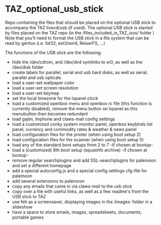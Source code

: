# TAZ_optional_usb_stick
Repo containing the files that should be placed on the optional USB stick to accompany the TAZ livecd/usb (if used).
The optional USB stick is started by files placed on the TAZ repo (in the /files_included_in_TAZ_isos/ folder )
Note that you'll need to format the USB stick in a file system that can be read by gentoo (i.e. fat32, ext3/ext4, ReiserFS, ...)

The functions of the USB stick are the following:
* hide the /dev/cdrom, and /dev/dvd symlinks to sr0, as well as the /dev/disk folder
* create labels for parallel, serial and usb hard disks, as well as serial, parallel and usb opticals
* load a user-set wallpaper color
* load a user-set screen resolution
* load a user-set keymap
* set the local timezone for the lxpanel clock
* load a customized openbox menu and openbox rc file (this function is currently disabled), remove the menu button on lxpanel as this menubutton then becomes redundant
* load gajim, linphone and claws-mail config settings
* load a customized conky system monitor panel, openbox keybinds list panel, currency and commodity rates & weather & news panel
* load configuration files for the printer (when using boot setup 2)
* load configuration files for the scanner (when using boot setup 5)
* load any of the standard boot setups from 2 to 7 -if chosen at bootup-
* load a (customized) 8th boot setup (squashfs archive) -if chosen at bootup-
* remove regular searchplugins and add SSL-searchplugins for palemoon and set a different homepage
* add a special autoconfig.js and a special config settings cfg-file for palemoon
* add several extensions to palemoon
* copy any emails that came in via claws-mail to the usb stick
* copy over a file with useful links, as well as a few readme's from the USB stick to TAZ
* use feh as a screensaver, displaying images in the /images: folder in a slideshow
* have a space to store emails, images, spreadsheets, documents, portable games
